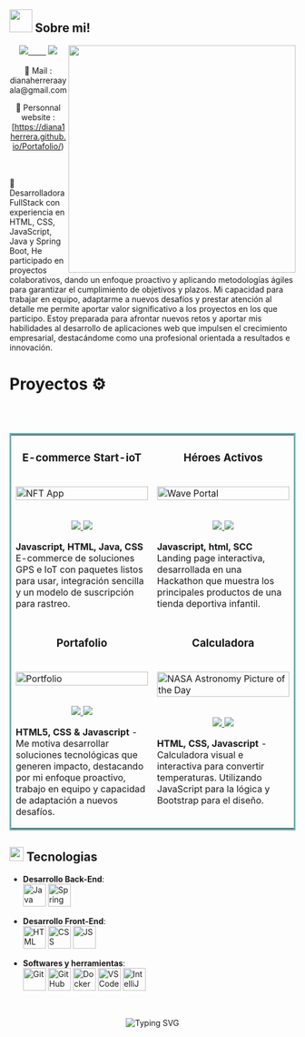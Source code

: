 ## <picture><img src = "https://user-images.githubusercontent.com/64439609/213525571-a0b12213-7e89-48df-a45f-153c78f3cf5e.png" width =40px></picture> **Sobre mi!**
<picture> <img align="right" src="https://mir-s3-cdn-cf.behance.net/project_modules/disp/601014116770475.6068beff4640a.gif" width = 400px></picture>
<p align="center">
 <div align="center">
<a href="https://www.linkedin.com/in/diana-carolina-herrera-ayala-fullstack-developer/"><img src="https://img.shields.io/badge/-LinkedIn-0a66c2?style=for-the-badge&logo=linkedin&logoColor=fff&labelColor=282828">&nbsp;&nbsp;&nbsp;&nbsp;&nbsp;&nbsp;&nbsp;&nbsp;</a>
<a href="https://github.com/Diana1Herrera"><img src="https://img.shields.io/badge/-Github-f0f6fc?style=for-the-badge&logo=github&logoColor=fff&labelColor=282828"></a>
<br><br>
📧 Mail : dianaherreraayala@gmail.com

🔗 Personnal website : [https://diana1herrera.github.io/Portafolio/)

</div>


</p>
<br>
<br>
🌱Desarrolladora FullStack con experiencia en HTML, CSS, JavaScript, Java y Spring Boot, He participado en proyectos colaborativos, dando un enfoque proactivo y aplicando metodologías ágiles para garantizar el cumplimiento de objetivos y plazos. Mi capacidad para trabajar en equipo, adaptarme a nuevos desafíos y prestar atención al detalle me permite aportar valor significativo a los proyectos en los que participo. Estoy preparada para afrontar nuevos retos y aportar mis habilidades al desarrollo de aplicaciones web que impulsen el crecimiento empresarial, destacándome como una profesional orientada a resultados e innovación.

<br>

# Proyectos ⚙️
<br>
<br>

<!-- <h1 align="center">Projects</h1> -->


<table bordercolor="#66b2b2">
  
  <tr>
    <td width="50%" valign="top">
      <h3 align="center">E-commerce Start-ioT</h3>
        <br />
        <a target="_blank" href="http://nftportalbyrahul.netlify.app">
            <img src="https://res.cloudinary.com/dxzn8io5i/image/upload/v1739313484/strat1_ui9uzu.jpg" width="100%" alt="NFT App"/>
        </a>
        <br />
        <p align="center">
          <br>
  <a href="https://github.com/Diana1Herrera/Proyecto-Start-ioT-FrontEnd.git " target="_blank">
    <img src="https://img.shields.io/static/v1?label=|&message=REPO&color=f&style=plastic&logo=github&logo-color=white"/>
  </a>  
  <a href="" target="_blank">
    <img src="https://img.shields.io/static/v1?label=|&message=WEBSITE&color=cdf998&style=plastic&logo=wordpress&logo-color=white"/>
  </a>
      </p>
        <p><strong>Javascript, HTML, Java, CSS </strong> E-commerce de soluciones GPS e IoT con paquetes listos para usar, integración sencilla y un modelo de suscripción para rastreo.</p>
    </td>
    <td width="50%" valign="top">
      <h3 align="center">Héroes Activos</h3>
        <br />
      <a target="_blank" href="https://codepen.io/ShawnBasquiat/full/bGVWpYw">
            <img src="https://res.cloudinary.com/dxzn8io5i/image/upload/v1737227351/accesorios_jmlepy.jpg" width="100%"  alt="Wave Portal"/>
        </a>
        <br />
        <p align="center">
   <br>
  <a href="https://github.com/Diana1Herrera/HackatonAll" target="_blank">
    <img src="https://img.shields.io/static/v1?label=|&message=REPO&color=f&style=plastic&logo=github&logo-color=white"/>
  </a> 
  <a href="" target="_blank">
    <img src="https://img.shields.io/static/v1?label=|&message=WEBSITE&color=cdf998&style=plastic&logo=wordpress&logo-color=white"/>
  </a>
      </p>
        <p><strong>Javascript, html, SCC </strong>
Landing page interactiva, desarrollada en una Hackathon que muestra los principales productos de una tienda deportiva infantil.</p>
    </td>
  </tr>
  
  <tr>
    <td width="50%" valign="top">
      <h3 align="center">Portafolio</h3>
      <br />
        <a target="_blank" href="https://rahulkarda.netlify.app">
          <img src="https://res.cloudinary.com/dxzn8io5i/image/upload/v1739745320/portafolio_g2z77w.jpg" width="100%" alt="Portfolio"/>
        </a>
      <br />
        <p align="center">
          <br>
  <a href="https://github.com/Diana1Herrera/Portafolio" target="_blank">
    <img src="https://img.shields.io/static/v1?label=|&message=REPO&color=f&style=plastic&logo=github&logo-color=white"/>
  </a>
  <a href="" target="_blank">
    <img src="https://img.shields.io/static/v1?label=|&message=WEBSITE&color=cdf998&style=plastic&logo=wordpress&logo-color=white"/>
  </a>
      </p>
        <p><strong>HTML5, CSS & Javascript</strong> - Me motiva desarrollar soluciones tecnológicas que generen impacto, destacando por mi enfoque proactivo, trabajo en equipo y capacidad de adaptación a nuevos desafíos.</p>
    </td>
    <td width="50%" valign="top">
      <h3 align="center">Calculadora</h3>
        <br />
        <a target="_blank" href="https://github.com/rahulkarda/NASA-APOD">
          <img src="https://res.cloudinary.com/dxzn8io5i/image/upload/v1737586052/calculadora_temperatura_ghqotw.jpg" width="100%" alt="NASA Astronomy Picture of the Day"/>
        </a>
        <br />
        <p align="center">
          <br>
  <a href="https://github.com/Diana1Herrera/logica-programacion-2" target="_blank">
    <img src="https://img.shields.io/static/v1?label=|&message=REPO&color=f&style=plastic&logo=github&logo-color=white"/>
  </a>
  <a href="" target="_blank">
    <img src="https://img.shields.io/static/v1?label=|&message=WEBSITE&color=cdf998&style=plastic&logo=wordpress&logo-color=white"/>
  </a>
      </p>
        <p><strong>HTML, CSS, Javascript </strong> -
Calculadora visual e interactiva para convertir temperaturas. Utilizando JavaScript para la lógica y Bootstrap para el diseño.</p>
    </td>
  </tr>
  
   <tr>
    
    
  </tr>
</table>


## <img src="https://media2.giphy.com/media/QssGEmpkyEOhBCb7e1/giphy.gif?cid=ecf05e47a0n3gi1bfqntqmob8g9aid1oyj2wr3ds3mg700bl&rid=giphy.gif" width ="25"><b> Tecnologias</b>


<p align="center">
  
- **Desarrollo Back-End**:  
  <img src="https://cdn.jsdelivr.net/gh/devicons/devicon/icons/java/java-original.svg" width="40" height="40" alt="Java" />
  <img src="https://cdn.jsdelivr.net/gh/devicons/devicon/icons/spring/spring-original.svg" width="40" height="40" alt="Spring Boot" />

- **Desarrollo Front-End**:  
  <img src="https://user-images.githubusercontent.com/64439609/212556407-f122dc0e-901c-4df7-960f-29a3b52c5349.png" width="40" height="40" alt="HTML" />
  <img src="https://user-images.githubusercontent.com/64439609/212556203-47a51702-fec1-4275-bafb-6afdea15b092.png" width="40" height="40" alt="CSS" />
  <img src="https://user-images.githubusercontent.com/64439609/212556085-e6f8391a-6f25-43d5-8bfe-818167047cfb.png" width="40" height="40" alt="JS"/>

- **Softwares y herramientas**:  
  <img src="https://user-images.githubusercontent.com/64439609/212556685-de9a7c04-31b0-43b6-af39-7c82ac13b321.png" width="40" height="40" alt="Git"/>
  <img src="https://user-images.githubusercontent.com/64439609/212556741-81407849-82c8-4926-854f-820e8a644375.png" width="40" height="40" alt="GitHub"/>
  <img src="https://user-images.githubusercontent.com/64439609/212556816-5f39489d-6cee-4f1c-997f-4d30a391287c.png" width="40" height="40" alt="Docker"/>
  <img src="https://user-images.githubusercontent.com/64439609/212556802-77a65ec1-aa71-4272-b603-1a57d1914678.png" width="40" height="40" alt="VS Code"/>
   <img src="https://user-images.githubusercontent.com/64439609/212555599-9b7ae14f-093a-41bf-8cb8-3cdefd418636.png" width="40" height="40" alt="IntelliJ IDEA" />




 

<br>
</p>

<div align="center">
  
![Typing SVG](https://readme-typing-svg.herokuapp.com?font=ROBOT&size=25&color=800080&background=FFC0CB&center=true&vCenter=true&width=600&lines=%3E+Abierta+a+nuevas+oportunidades.;%3E+¡Conectemos+y+hablemos!+🤝🚀)

</div>




